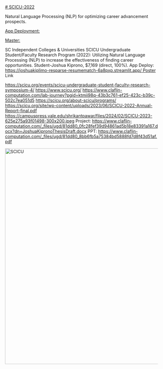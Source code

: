 [# SCICU-2022](https://pawar1550.wixsite.com/claflin-courses/copy-of-data-science)

Natural Language Processing (NLP) for optimizing career advancement prospects.

[App Deployment:](https://joshuakiplimo-resparse-resumematch-6a8pxp.streamlit.app/)

[Master:](https://github.com/JoshuaKiplimo/ResParse)

SC Independent Colleges & Universities SCICU Undergraduate Student/Faculty Research Program (2022): Utilizing Natural Language Processing (NLP) to increase the effectiveness of finding career opportunities. Student-Joshua Kiprono, $7,169 (direct, 100%). App Deploy: https://joshuakiplimo-resparse-resumematch-6a8pxp.streamlit.app/ Poster Link 

https://scicu.org/events/scicu-undergraduate-student-faculty-research-symposium-4/
https://www.scicu.org/
https://www.claflin-computation.com/lab-journey?pgid=ktmii98q-43b3c761-ef25-423c-b39c-502c7ea051d5
https://scicu.org/about-scicu/programs/
https://scicu.org/site/wp-content/uploads/2023/06/SCICU-2022-Annual-Report-final.pdf
https://campuspress.yale.edu/shrikantpawar/files/2024/02/SCICU-2023-625e275a93f01498-300x200.jpeg
Project: https://www.claflin-computation.com/_files/ugd/81dd80_0fc28fef39d94861ad5b18e83391a167.docx?dn=JoshuaKipronoThesisDraft.docx
PPT: https://www.claflin-computation.com/_files/ugd/81dd80_8bb6fb5a75384bd5888fd7d8f43d51af.pdf

<img width="712" alt="SCICU" src="https://github.com/spawar2/NSF-SCICU-2022/assets/25118302/cf45c6e2-5b03-4631-b046-6ce6ed569e40">
